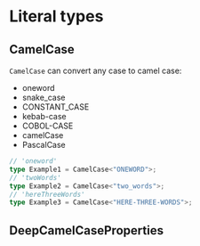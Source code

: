 # Literal types

## CamelCase

`CamelCase` can convert any case to camel case:

- oneword
- snake_case
- CONSTANT_CASE
- kebab-case
- COBOL-CASE
- camelCase
- PascalCase

```typescript
// 'oneword'
type Example1 = CamelCase<"ONEWORD">;
// 'twoWords'
type Example2 = CamelCase<"two_words">;
// 'hereThreeWords'
type Example3 = CamelCase<"HERE-THREE-WORDS">;
```

## DeepCamelCaseProperties
